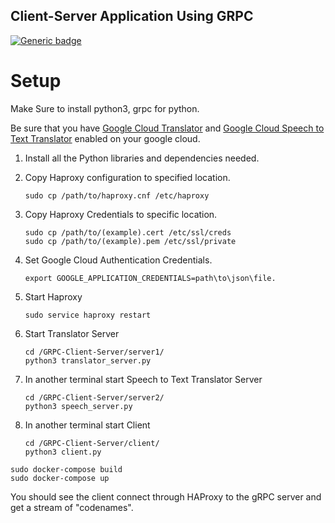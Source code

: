 ## Client-Server Application Using GRPC

[![Generic badge](https://img.shields.io/badge/GRPC-Python-<BLUE>.svg)](https://shields.io/)

# Setup

Make Sure to install python3, grpc for python.

Be sure that you have [Google Cloud Translator](https://cloud.google.com/translate/docs/basic/setup-basic) and [Google Cloud Speech to Text Translator](https://pypi.org/project/google-cloud-speech/) enabled on your google cloud.

1. Install all the Python libraries and dependencies needed.

2. Copy Haproxy configuration to specified location.
    ```
    sudo cp /path/to/haproxy.cnf /etc/haproxy
    ```

3. Copy Haproxy Credentials to specific location.
    ```
    sudo cp /path/to/(example).cert /etc/ssl/creds
    sudo cp /path/to/(example).pem /etc/ssl/private
    ```

4. Set Google Cloud Authentication Credentials.
    ```
    export GOOGLE_APPLICATION_CREDENTIALS=path\to\json\file.
    ```

5. Start Haproxy
    ```
    sudo service haproxy restart
    ```

6. Start Translator Server
    ```
    cd /GRPC-Client-Server/server1/
    python3 translator_server.py
    ```

7.  In another terminal start Speech to Text Translator Server
    ```
    cd /GRPC-Client-Server/server2/
    python3 speech_server.py
    ```
8. In another terminal start Client
    ```
    cd /GRPC-Client-Server/client/
    python3 client.py
    ```
    

```
sudo docker-compose build
sudo docker-compose up
```

You should see the client connect through HAProxy to the gRPC server and get a stream of "codenames".